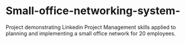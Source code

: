 # Small-office-networking-system-
Project demonstrating Linkedin Project Management skills applied to planning and implementing a small office network for 20 employees.

